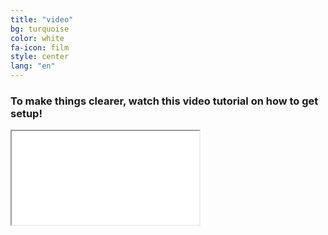 ```yaml
---
title: "video"
bg: turquoise
color: white
fa-icon: film
style: center
lang: "en"
---
```


### To make things clearer, watch this video tutorial on how to get setup!

<div class="icontain"><iframe src="//www.youtube.com/embed/ohWJ8mUAcak" allowfullscreen></iframe></div>
